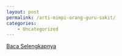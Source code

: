 ```yaml
---
layout: post
permalink: /arti-mimpi-orang-guru-sakit/
categories:
    - Uncategorized
---
```


[Baca Selengkapnya](/01)